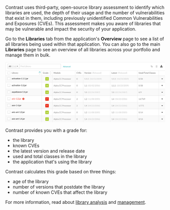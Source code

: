 <!--
title: "Keep Track of Libraries"
description: "Overview of keeping track of libraries"
tags: "user applications track libraries quick start guide"
-->

Contrast uses third-party, open-source library assessment to identify which libraries are used, the depth of their usage and the number of vulnerabilities that exist in them, including previously unidentified Common Vulnerabilities and Exposures (CVEs). This assessment makes you aware of libraries that may be vulnerable and impact the security of your application. 

Go to the **Libraries** tab from the application's **Overview** page to see a list of all libraries being used within that application. You can also go to the main **Libraries** page to see an overview of all libraries across your portfolio and manage them in bulk. 

<a href="assets/images/Application_Libraries.png" rel="lightbox" title="Application's Libraries"><img class="thumbnail" src="assets/images/Application_Libraries.png"/></a>

Contrast provides you with a grade for: 

* the library
* known CVEs
* the latest version and release date
* used and total classes in the library
* the application that's using the library 

Contrast calculates this grade based on three things: 

* age of the library
* number of versions that postdate the library
* number of known CVEs that affect the library

For more information, read about [library analysis](user-libraries.html#analysis) and [management](user-libraries.html#explore-lib).



